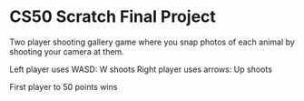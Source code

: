 # CS50 Scratch Final Project
Two player shooting gallery game where you snap photos of each animal by shooting your camera at them.  

Left player uses WASD: W shoots 
Right player uses arrows: Up shoots  

First player to 50 points wins
